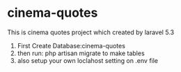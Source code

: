 # cinema-quotes
This is cinema quotes project which created by laravel 5.3

1. First Create Database:cinema-quotes
2. then run: php artisan migrate to make tables
3.  also setup your own loclahost setting on .env file
